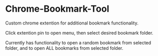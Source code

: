 # Chrome-Bookmark-Tool

Custom chrome extention for additional bookmark functionality.

Click extention pin to open menu, then select desired bookmark folder.

Currently has functionality to open a random bookmark from selected folder, and to open ALL bookmarks from selected folder.
